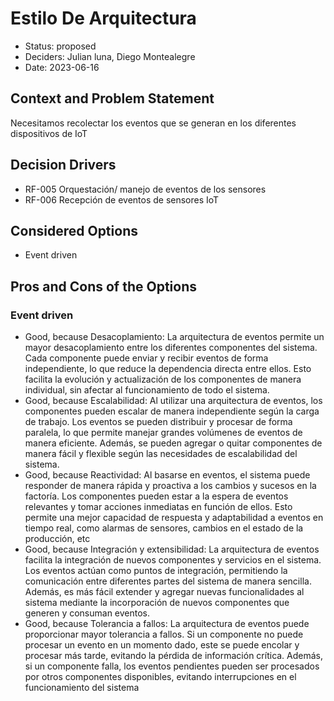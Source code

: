 # Estilo De Arquitectura

* Status: proposed
* Deciders: Julian luna, Diego Montealegre
* Date: 2023-06-16

## Context and Problem Statement

Necesitamos recolectar los eventos que se generan en los diferentes dispositivos de IoT

## Decision Drivers

* RF-005 Orquestación/ manejo de eventos de los sensores
* RF-006 Recepción de eventos de sensores IoT

## Considered Options

* Event driven

## Pros and Cons of the Options

### Event driven

* Good, because Desacoplamiento: La arquitectura de eventos permite un mayor desacoplamiento entre los diferentes componentes del sistema. Cada componente puede enviar y recibir eventos de forma independiente, lo que reduce la dependencia directa entre ellos. Esto facilita la evolución y actualización de los componentes de manera individual, sin afectar al funcionamiento de todo el sistema.
* Good, because Escalabilidad: Al utilizar una arquitectura de eventos, los componentes pueden escalar de manera independiente según la carga de trabajo. Los eventos se pueden distribuir y procesar de forma paralela, lo que permite manejar grandes volúmenes de eventos de manera eficiente. Además, se pueden agregar o quitar componentes de manera fácil y flexible según las necesidades de escalabilidad del sistema.
* Good, because Reactividad: Al basarse en eventos, el sistema puede responder de manera rápida y proactiva a los cambios y sucesos en la factoría. Los componentes pueden estar a la espera de eventos relevantes y tomar acciones inmediatas en función de ellos. Esto permite una mejor capacidad de respuesta y adaptabilidad a eventos en tiempo real, como alarmas de sensores, cambios en el estado de la producción, etc
* Good, because Integración y extensibilidad: La arquitectura de eventos facilita la integración de nuevos componentes y servicios en el sistema. Los eventos actúan como puntos de integración, permitiendo la comunicación entre diferentes partes del sistema de manera sencilla. Además, es más fácil extender y agregar nuevas funcionalidades al sistema mediante la incorporación de nuevos componentes que generen y consuman eventos.
* Good, because Tolerancia a fallos: La arquitectura de eventos puede proporcionar mayor tolerancia a fallos. Si un componente no puede procesar un evento en un momento dado, este se puede encolar y procesar más tarde, evitando la pérdida de información crítica. Además, si un componente falla, los eventos pendientes pueden ser procesados por otros componentes disponibles, evitando interrupciones en el funcionamiento del sistema

